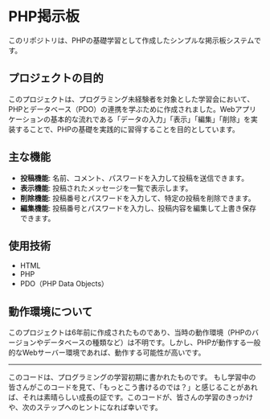 # PHP掲示板

このリポジトリは、PHPの基礎学習として作成したシンプルな掲示板システムです。

## プロジェクトの目的

このプロジェクトは、プログラミング未経験者を対象とした学習会において、PHPとデータベース（PDO）の連携を学ぶために作成されました。Webアプリケーションの基本的な流れである「データの入力」「表示」「編集」「削除」を実装することで、PHPの基礎を実践的に習得することを目的としています。

## 主な機能

* **投稿機能**: 名前、コメント、パスワードを入力して投稿を送信できます。
* **表示機能**: 投稿されたメッセージを一覧で表示します。
* **削除機能**: 投稿番号とパスワードを入力して、特定の投稿を削除できます。
* **編集機能**: 投稿番号とパスワードを入力し、投稿内容を編集して上書き保存できます。

## 使用技術

* HTML
* PHP
* PDO（PHP Data Objects）

## 動作環境について

このプロジェクトは6年前に作成されたものであり、当時の動作環境（PHPのバージョンやデータベースの種類など）は不明です。しかし、PHPが動作する一般的なWebサーバー環境であれば、動作する可能性が高いです。

---

このコードは、プログラミングの学習初期に書かれたものです。
もし学習中の皆さんがこのコードを見て、「もっとこう書けるのでは？」と感じることがあれば、それは素晴らしい成長の証です。このコードが、皆さんの学習のきっかけや、次のステップへのヒントになれば幸いです。
